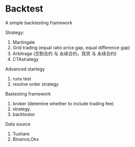 # Backtest

A simple backtesting framework

Strategy:

1. Martingale
2. Grid trading (equal ratio price gap, equal difference gap)
3. Arbitrage (交割合约 与 永续合约，现货 与 永续合约)
4. CTAstrategy

Advanced startegy

1. runs test
2. resolve order strategy

Bastesting framework

1. broker (detemine whether to include trading fee)
2. strategy.
3. backtestor

Data source

1. Tushare
2. Binance,Okx
